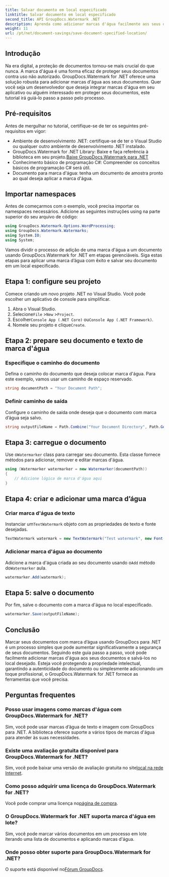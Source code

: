 ```yaml
---
title: Salvar documento em local especificado
linktitle: Salvar documento em local especificado
second_title: API GroupDocs.Watermark .NET
description: Aprenda como adicionar marcas d'água facilmente aos seus documentos usando GroupDocs.Watermark for .NET com este guia passo a passo. Aumente a segurança dos documentos.
weight: 11
url: /pt/net/document-savings/save-document-specified-location/
---
```

## Introdução
Na era digital, a proteção de documentos tornou-se mais crucial do que nunca. A marca d'água é uma forma eficaz de proteger seus documentos contra uso não autorizado. GroupDocs.Watermark for .NET oferece uma solução robusta para adicionar marcas d'água aos seus documentos. Quer você seja um desenvolvedor que deseja integrar marcas d'água em seu aplicativo ou alguém interessado em proteger seus documentos, este tutorial irá guiá-lo passo a passo pelo processo.
## Pré-requisitos
Antes de mergulhar no tutorial, certifique-se de ter os seguintes pré-requisitos em vigor:
- Ambiente de desenvolvimento .NET: certifique-se de ter o Visual Studio ou qualquer outro ambiente de desenvolvimento .NET instalado.
-  GroupDocs.Watermark for .NET Library: Baixe e faça referência à biblioteca em seu projeto.[Baixe GroupDocs.Watermark para .NET](https://releases.groupdocs.com/Watermark/net/)
- Conhecimento básico de programação C#: Compreender os conceitos básicos de programação C# será útil.
- Documento para marca d'água: tenha um documento de amostra pronto ao qual deseja aplicar a marca d'água.
## Importar namespaces
Antes de começarmos com o exemplo, você precisa importar os namespaces necessários. Adicione as seguintes instruções using na parte superior do seu arquivo de código:
```csharp
using GroupDocs.Watermark.Options.WordProcessing;
using GroupDocs.Watermark.Watermarks;
using System.IO;
using System;
```
Vamos dividir o processo de adição de uma marca d'água a um documento usando GroupDocs.Watermark for .NET em etapas gerenciáveis. Siga estas etapas para aplicar uma marca d’água com êxito e salvar seu documento em um local especificado.
## Etapa 1: configure seu projeto
Comece criando um novo projeto .NET no Visual Studio. Você pode escolher um aplicativo de console para simplificar.
1. Abra o Visual Studio.
2.  Selecione`File` >`New` >`Project`.
3.  Escolher`Console App (.NET Core)` ou`Console App (.NET Framework)`.
4.  Nomeie seu projeto e clique`Create`.

## Etapa 2: prepare seu documento e texto de marca d'água
### Especifique o caminho do documento
Defina o caminho do documento que deseja colocar marca d'água. Para este exemplo, vamos usar um caminho de espaço reservado.
```csharp
string documentPath = "Your Document Path";
```
### Definir caminho de saída
Configure o caminho de saída onde deseja que o documento com marca d’água seja salvo.
```csharp
string outputFileName = Path.Combine("Your Document Directory", Path.GetFileName(documentPath));
```
## Etapa 3: carregue o documento
 Use o`Watermarker` class para carregar seu documento. Esta classe fornece métodos para adicionar, remover e editar marcas d'água.
```csharp
using (Watermarker watermarker = new Watermarker(documentPath))
{
    // Adicione lógica de marca d'água aqui
}
```
## Etapa 4: criar e adicionar uma marca d’água

### Criar marca d'água de texto
 Instanciar um`TextWatermark` objeto com as propriedades de texto e fonte desejadas.
```csharp
TextWatermark watermark = new TextWatermark("Test watermark", new Font("Arial", 12));
```
### Adicionar marca d'água ao documento
 Adicione a marca d'água criada ao seu documento usando o`Add` método do`Watermarker` aula.
```csharp
watermarker.Add(watermark);
```
## Etapa 5: salve o documento
Por fim, salve o documento com a marca d'água no local especificado.
```csharp
watermarker.Save(outputFileName);
```
## Conclusão
Marcar seus documentos com marca d’água usando GroupDocs para .NET é um processo simples que pode aumentar significativamente a segurança de seus documentos. Seguindo este guia passo a passo, você pode facilmente adicionar marcas d'água aos seus documentos e salvá-los no local desejado. Esteja você protegendo a propriedade intelectual, garantindo a autenticidade do documento ou simplesmente adicionando um toque profissional, o GroupDocs.Watermark for .NET fornece as ferramentas que você precisa.
## Perguntas frequentes
### Posso usar imagens como marcas d'água com GroupDocs.Watermark for .NET?
Sim, você pode usar marcas d’água de texto e imagem com GroupDocs para .NET. A biblioteca oferece suporte a vários tipos de marcas d'água para atender às suas necessidades.
### Existe uma avaliação gratuita disponível para GroupDocs.Watermark for .NET?
 Sim, você pode baixar uma versão de avaliação gratuita no site[local na rede Internet](https://releases.groupdocs.com/).
### Como posso adquirir uma licença do GroupDocs.Watermark for .NET?
 Você pode comprar uma licença no[página de compra](https://purchase.groupdocs.com/buy).
### O GroupDocs.Watermark for .NET suporta marca d'água em lote?
Sim, você pode marcar vários documentos em um processo em lote iterando uma lista de documentos e aplicando marcas d'água.
### Onde posso obter suporte para GroupDocs.Watermark for .NET?
 O suporte está disponível no[Fórum GroupDocs](https://forum.groupdocs.com/c/watermark/19).